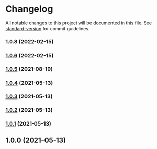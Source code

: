# Changelog

All notable changes to this project will be documented in this file. See [standard-version](https://github.com/conventional-changelog/standard-version) for commit guidelines.

### 1.0.8 (2022-02-15)

### [1.0.6](https://github.com/notifirehq/node/compare/v1.0.5...v1.0.6) (2022-02-15)

### [1.0.5](https://github.com/notifirehq/node/compare/v1.0.4...v1.0.5) (2021-08-19)

### [1.0.4](https://github.com/notifirehq/node/compare/v1.0.3...v1.0.4) (2021-05-13)

### [1.0.3](https://github.com/notifirehq/node/compare/v1.0.2...v1.0.3) (2021-05-13)

### [1.0.2](https://github.com/notifirehq/node/compare/v1.0.1...v1.0.2) (2021-05-13)

### [1.0.1](https://github.com/notifirehq/node/compare/v1.0.0...v1.0.1) (2021-05-13)

## 1.0.0 (2021-05-13)
